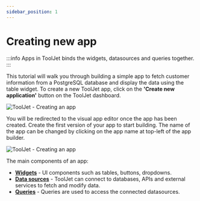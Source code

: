 ```yaml
---
sidebar_position: 1
---
```


# Creating new app

:::info
Apps in ToolJet binds the widgets, datasources and queries together.
:::

This tutorial will walk you through building a simple app to fetch customer information from a PostgreSQL database and display the data using the table widget.
To create a new ToolJet app, click on the **'Create new application'** button on the ToolJet dashboard. 

<div style={{textAlign: 'center'}}>

![ToolJet - Creating an app](/img/tutorial/creating-new-app/dashboard.png)

</div>

You will be redirected to the visual app editor once the app has been created. Create the first version of your app to start building. The name of the app can be changed by clicking on the app name at top-left of the app builder.

<div style={{textAlign: 'center'}}>

![ToolJet - Creating an app](/img/tutorial/creating-new-app/visual-app-editor.png)

</div>

The main components of an app: 

- **[Widgets](https://docs.tooljet.com/docs/tutorial/adding-widget)** - UI components such as tables, buttons, dropdowns.
- **[Data sources](https://docs.tooljet.com/docs/tutorial/adding-a-datasource)** - ToolJet can connect to databases, APIs and external services to fetch and modify data.
- **[Queries](https://docs.tooljet.com/docs/tutorial/building-queries)** - Queries are used to access the connected datasources.